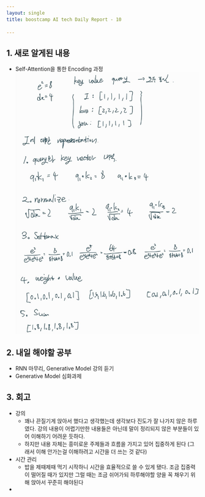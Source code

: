 ```yaml
---
layout: single
title: boostcamp AI tech Daily Report - 10

---
```


## 1. 새로 알게된 내용

- Self-Attention을 통한 Encoding 과정
![jpg](/assets/images/20220208_235538424.jpg)

## 2. 내일 해야할 공부

- RNN 마무리, Generative Model 강의 듣기
- Generative Model 심화과제

## 3. 회고

- 강의
	- 꽤나 끈질기게 앉아서 했다고 생각했는데 생각보다 진도가 잘 나가지 않은 하루였다. 강의 내용이 어렵기만한 내용들은 아닌데 말이 정리되지 않은 부분들이 있어 이해하기 어려운 듯하다. 
	- 하지만 내용 자체는 흥미로운 주제들과 흐름을 가지고 있어 집중하게 된다 (그래서 이해 안가는걸 이해하려고 시간을 더 쓰는 것 같다)
- 시간 관리
	- 밥을 제때제때 먹기 시작하니 시간을 효율적으로 쓸 수 있게 됐다. 조금 집중력이 떨어질 때가 있지만 그럴 때는 조금 쉬어가되 하루해야할 양을 꼭 채우기 위해 앉아서 꾸준히 해야된다
- 
